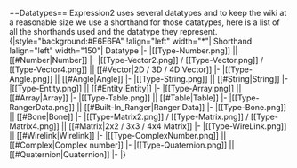 ==Datatypes==
Expression2 uses several datatypes and to keep the wiki at a reasonable size we use a shorthand for those datatypes, here is a list of all the shorthands used and the datatype they represent.
{|style="background:#E6E6FA"
!align="left" width="*"| Shorthand
!align="left" width="150"| Datatype
|-
|[[Type-Number.png]] || [[#Number|Number]]
|-
|[[Type-Vector2.png]] / [[Type-Vector.png]] / [[Type-Vector4.png]] || [[#Vector|2D / 3D / 4D Vector]]
|-
|[[Type-Angle.png]] || [[#Angle|Angle]]
|-
|[[Type-String.png]] || [[#String|String]]
|-
|[[Type-Entity.png]] || [[#Entity|Entity]]
|-
|[[Type-Array.png]] || [[#Array|Array]]
|-
|[[Type-Table.png]] || [[#Table|Table]]
|-
|[[Type-RangerData.png]] || [[#Built-In_Ranger|Ranger Data]]
|-
|[[Type-Bone.png]] || [[#Bone|Bone]]
|-
|[[Type-Matrix2.png]] / [[Type-Matrix.png]] / [[Type-Matrix4.png]] || [[#Matrix|2x2 / 3x3 / 4x4 Matrix]]
|-
|[[Type-WireLink.png]] || [[#Wirelink|Wirelink]]
|-
|[[Type-ComplexNumber.png]] || [[#Complex|Complex number]]
|-
|[[Type-Quaternion.png]] || [[#Quaternion|Quaternion]]
|-
|}
